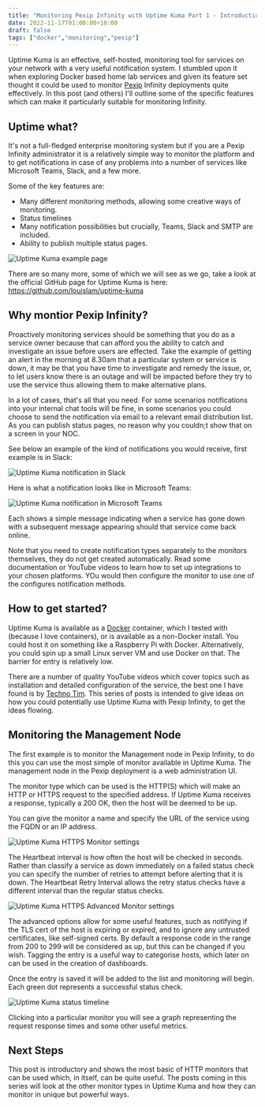 ```yaml
---
title: "Monitoring Pexip Infinity with Uptime Kuma Part 1 - Introduction"
date: 2022-11-17T01:00:00+10:00
draft: false
tags: ["docker","monitoring","pexip"]
---
```


Uptime Kuma is an effective, self-hosted, monitoring tool for services on your network with a very useful notification system. I stumbled upon it when exploring Docker based home lab services and given its feature set thought it could be used to monitor [Pexip](https://www.pexip.com) Infinity deployments quite effectively. In this post (and others) I'll outline some of the specific features which can make it particularly suitable for monitoring Infinity.

## Uptime what?
It's not a full-fledged enterprise monitoring system but if you are a Pexip Infinity administrator it is a relatively simple way to monitor the platform and to get notifications in case of any problems into a number of services like Microsoft Teams, Slack, and a few more.

Some of the key features are:
- Many different monitoring methods, allowing some creative ways of monitoring.
- Status timelines
- Many notification possibilities but crucially, Teams, Slack and SMTP are included.
- Ability to publish multiple status pages.

![Uptime Kuma example page](/post/2022-uptimekuma-pt1/example-entry.png#center "Uptime Kuma example page")

There are so many more, some of which we will see as we go, take a look at the official GitHub page for Uptime Kuma is here: https://github.com/louislam/uptime-kuma

## Why montior Pexip Infinity?
Proactively monitoring services should be something that you do as a service owner because that can afford you the ability to catch and investigate an issue before users are effected. Take the example of getting an alert in the morning at 8.30am that a particular system or service is down, it may be that you have time to investigate and remedy the issue, or, to let users know there is an outage and will be impacted before they try to use the service thus allowing them to make alternative plans.

In a lot of cases, that's all that you need. For some scenarios notifications into your internal chat tools will be fine, in some scenarios you could choose to send the notification via email to a relevant email distribution list. As you can publish status pages, no reason why you couldn;t show that on a screen in your NOC.

See below an example of the kind of notifications you would receive, first example is in Slack:

![Uptime Kuma notification in Slack](/post/2022-uptimekuma-pt1/slack-notification1.png#center "Uptime Kuma notification in Slack")

Here is what a notification looks like in Microsoft Teams:

![Uptime Kuma notification in Microsoft Teams](/post/2022-uptimekuma-pt1/teams-notification1.png#center "Uptime Kuma notification in Microsoft Teams")

Each shows a simple message indicating when a service has gone down with a subsequent message appearing should that service come back online.

Note that you need to create notification types separately to the monitors themselves, they do not get created automatically. Read some documentation or YouTube videos to learn how to set up integrations to your chosen platforms. YOu would then configure the monitor to use one of the configures notification methods.

## How to get started?
Uptime Kuma is available as a [Docker](https://www.docker.com/) container, which I tested with (because I love containers), or is available as a non-Docker install. You could host it on something like a Raspberry Pi with Docker. Alternatively, you could spin up a small Linux server VM and use Docker on that. The barrier for entry is relatively low.

There are a number of quality YouTube videos which cover topics such as installation and detailed configuration of the service, the best one I have found is by [Techno Tim](https://youtu.be/r_A5NKkAqZM). This series of posts is intended to give ideas on how you could potentially use Uptime Kuma with Pexip Infinity, to get the ideas flowing.

## Monitoring the Management Node
The first example is to monitor the Management node in Pexip Infinity, to do this you can use the most simple of monitor available in Uptime Kuma. The management node in the Pexip deployment is a web administration UI.

The monitor type which can be used is the HTTP(S) which will make an HTTP or HTTPS request to the specified address. If Uptime Kuma receives a response, typically a 200 OK, then the host will be deemed to be up.

You can give the monitor a name and specify the URL of the service using the FQDN or an IP address.

![Uptime Kuma HTTPS Monitor settings](/post/2022-uptimekuma-pt1/https-settings1.png#center "Uptime Kuma HTTPS Monitor settings")

The Heartbeat interval is how often the host will be checked in seconds. Rather than classify a service as down immediately on a failed status check you can specify the number of retries to attempt before alerting that it is down. The Heartbeat Retry Interval allows the retry status checks have a different interval than the regular status checks.

![Uptime Kuma HTTPS Advanced Monitor settings](/post/2022-uptimekuma-pt1/https-settings2-adv.png#center "Uptime Kuma HTTPS Advanced Monitor settings")

The advanced options allow for some useful features, such as notifying if the TLS cert of the host is expiring or expired, and to ignore any untrusted certificates, like self-signed certs. By default a response code in the range from 200 to 299 will be considered as up, but this can be changed if you wish. Tagging the entry is a useful way to categorise hosts, which later on can be used in the creation of dashboards.

Once the entry is saved it will be added to the list and monitoring will begin. Each green dot represents a successful status check. 

![Uptime Kuma status timeline](/post/2022-uptimekuma-pt1/green-dots.png#center "Uptime Kuma status timeline")

Clicking into a particular monitor you will see a graph representing the request response times and some other useful metrics.

## Next Steps

This post is introductory and shows the most basic of HTTP monitors that can be used which, in itself, can be quite useful. The posts coming in this series will look at the other monitor types in Uptime Kuma and how they can monitor in unique but powerful ways.